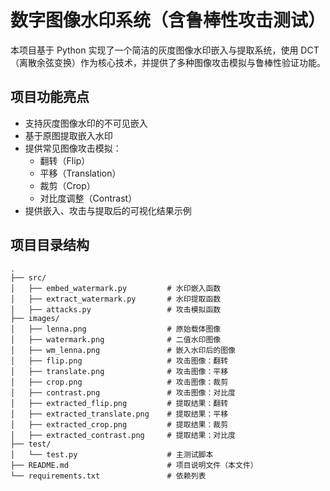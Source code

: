 # 数字图像水印系统（含鲁棒性攻击测试）

本项目基于 Python 实现了一个简洁的灰度图像水印嵌入与提取系统，使用 DCT（离散余弦变换）作为核心技术，并提供了多种图像攻击模拟与鲁棒性验证功能。



## 项目功能亮点

- 支持灰度图像水印的不可见嵌入
- 基于原图提取嵌入水印
- 提供常见图像攻击模拟：
  - 翻转（Flip）
  - 平移（Translation）
  - 裁剪（Crop）
  - 对比度调整（Contrast）
- 提供嵌入、攻击与提取后的可视化结果示例

## 项目目录结构

```text
.
├── src/
│   ├── embed_watermark.py         # 水印嵌入函数
│   ├── extract_watermark.py       # 水印提取函数
│   ├── attacks.py                 # 攻击模拟函数
├── images/
│   ├── lenna.png                  # 原始载体图像
│   ├── watermark.png              # 二值水印图像
│   ├── wm_lenna.png               # 嵌入水印后的图像
│   ├── flip.png                   # 攻击图像：翻转
│   ├── translate.png              # 攻击图像：平移
│   ├── crop.png                   # 攻击图像：裁剪
│   ├── contrast.png               # 攻击图像：对比度
│   ├── extracted_flip.png         # 提取结果：翻转
│   ├── extracted_translate.png    # 提取结果：平移
│   ├── extracted_crop.png         # 提取结果：裁剪
│   ├── extracted_contrast.png     # 提取结果：对比度
├── test/
│   └── test.py                    # 主测试脚本
├── README.md                      # 项目说明文件（本文件）
└── requirements.txt               # 依赖列表
